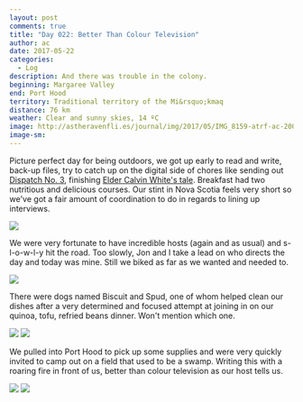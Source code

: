 ```yaml
---
layout: post
comments: true
title: "Day 022: Better Than Colour Television"
author: ac
date: 2017-05-22
categories:
  - Log
description: And there was trouble in the colony.
beginning: Margaree Valley 
end: Port Hood
territory: Traditional territory of the Mi&rsquo;kmaq 
distance: 76 km
weather: Clear and sunny skies, 14 ºC
image: http://astheravenfli.es/journal/img/2017/05/IMG_8159-atrf-ac-2000-web.jpg
image-sm:
---
```


Picture perfect day for being outdoors, we got up early to read and write, back-up files, try to catch up on the digital side of chores like sending out [Dispatch No. 3](http://mailchi.mp/d379c437fc24/as-the-raven-flies-dispatch-2437677), finishing [Elder Calvin White's tale](http://astheravenfli.es/journal/2017/05/21/calvin-white-mikmaq-elder/). Breakfast had two nutritious and delicious courses. Our stint in Nova Scotia feels very short so we've got a fair amount of coordination to do in regards to lining up interviews. 

<img src="http://astheravenfli.es/journal/img/2017/05/IMG_8135-atrf-ac-2000-web.jpg">

We were very fortunate to have incredible hosts (again and as usual) and s-l-o-w-l-y hit the road. Too slowly, Jon and I take a lead on who directs the day and today was mine. Still we biked as far as we wanted and needed to.

<img src="http://astheravenfli.es/journal/img/2017/05/IMG_8138-atrf-ac-2000-web.jpg">

There were dogs named Biscuit and Spud, one of whom helped clean our dishes after a very determined and focused attempt at joining in on our quinoa, tofu, refried beans dinner. Won't mention which one.

<img src="http://astheravenfli.es/journal/img/2017/05/IMG_8149-atrf-ac-2000-web.jpg">

<img src="http://astheravenfli.es/journal/img/2017/05/IMG_8157-atrf-ac-2000-web.jpg">

We pulled into Port Hood to pick up some supplies and were very quickly invited to camp out on a field that used to be a swamp. Writing this with a roaring fire in front of us, better than colour television as our host tells us. 

<img src="http://astheravenfli.es/journal/img/2017/05/IMG_2287-atrf-jcr-2000-web.jpg">

<img src="http://astheravenfli.es/journal/img/2017/05/IMG_2328-atrf-jcr-2000-web.jpg">